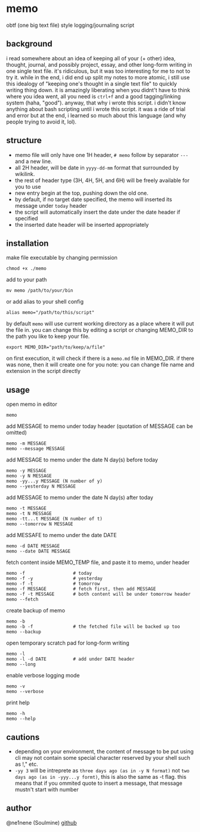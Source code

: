 # memo
obtf (one big text file) style logging/journaling script

## background
i read somewhere about an idea of keeping all of your (+ other) idea, thought, journal, and possibly project, essay, and other long-form writing in one single text file. it's ridiculous, but it was too interesting for me to not to try it. while in the end, i did end up split my notes to more atomic, i still use this idealogy of "keeping one's thought in a single text file" to quickly writing thing down. it is amazingly liberating when you didnt't have to think where you idea went, all you need is `ctrl+f` and a good tagging/linking system (haha, "good"). anyway, that why i wrote this script. i didn't know anything about bash scripting until i wrote this script. it was a ride of trial and error but at the end, i learned so much about this language (and why people trying to avoid it, lol). 

## structure
- memo file will only have one 1H header, `# memo` follow by separator `---` and a new line. 
- all 2H header, will be date in `yyyy-dd-mm` format that surrounded by wikilink.
- the rest of header type (3H, 4H, 5H, and 6H) will be freely available for you to use
- new entry begin at the top, pushing down the old one.
- by default, if no target date specified, the memo will inserted its message under `today` header
- the script will automatically insert the date under the date header if specified
- the inserted date header will be inserted appropriately 

## installation
make file executable by changing permission
```shell
chmod +x ./memo
```
add to your path
```shell
mv memo /path/to/your/bin
```
or add alias to your shell config
```shell
alias memo="/path/to/this/script"
```

by default `memo` will use current working directory as a place where it will put the file in. you can change this by editing a script or changing MEMO_DIR to the path you like to keep your file.
```shell
export MEMO_DIR="path/to/keep/a/file"
```
on first execution, it will check if there is a `memo.md` file in MEMO_DIR. if there was none, then it will create one for you
note: you can change file name and extension in the script directly

## usage
open memo in editor
```shell
memo
```
add MESSAGE to memo under today header (quotation of MESSAGE can be omitted)
```shell
memo -m MESSAGE
memo --message MESSAGE
```
add MESSAGE to memo under the date N day(s) before today
```shell
memo -y MESSAGE
memo -y N MESSAGE
memo -yy...y MESSAGE (N number of y)
memo --yesterday N MESSAGE
```
add MESSAGE to memo under the date N day(s) after today
```shell
memo -t MESSAGE
memo -t N MESSAGE
memo -tt...t MESSAGE (N number of t)
memo --tomorrow N MESSAGE
```
add MESSAFE to memo under the date DATE
```shell
memo -d DATE MESSAGE
memo --date DATE MESSAGE
```
fetch content inside MEMO_TEMP file, and paste it to memo, under header
```shell
memo -f                  # today
memo -f -y               # yesterday
memo -f -t               # tomorrow
memo -f MESSAGE          # fetch first, then add MESSAGE
memo -f -t MESSAGE       # both content will be under tomorrow header
memo --fetch
```
create backup of memo
```shell
memo -b
memo -b -f               # the fetched file will be backed up too
memo --backup
```
open temporary scratch pad for long-form writing
```shell
memo -l
memo -l -d DATE          # add under DATE header
memo --long
```
enable verbose logging mode
```shell
memo -v
memo --verbose
```
print help
```shell
memo -h
memo --help
```

## cautions
- depending on your environment, the content of message to be put using cli may not contain some special character reserved by your shell such as !," etc.
- `-yy 3` will be intreprete as `three days ago (as in -y N format)` not `two days ago (as in -yyy...y formt)`, this is also the same as -t flag.
     this means that if you ommited quote to insert a message, that message
     mustn't start with number

## author
@ne1nene (Soulmine) [github](https://github.com/ne1nene1/)
